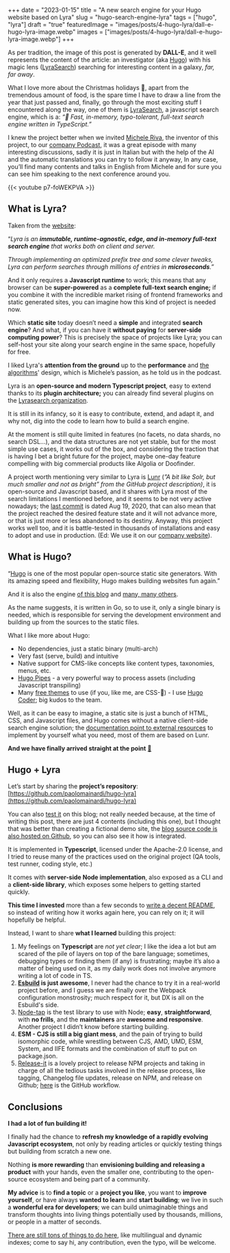 +++
date = "2023-01-15"
title = "A new search engine for your Hugo website based on Lyra"
slug = "hugo-search-engine-lyra"
tags = ["hugo", "lyra"]
draft = "true"
featuredImage = "images/posts/4-hugo-lyra/dall-e-hugo-lyra-image.webp"
images = ["images/posts/4-hugo-lyra/dall-e-hugo-lyra-image.webp"]
+++

As per tradition, the image of this post is generated by **DALL-E**, and it well represents the content of the article: an investigator (aka [Hugo](https://www.gohugo.io)) with his magic lens ([LyraSearch](https://github.com/LyraSearch/lyra)) searching for interesting content in a galaxy, _far, far away_.

What I love more about the Christmas holidays **🎅**, apart from the tremendous amount of food, is the spare time I have to draw a line from the year that just passed and, finally, go through the most exciting stuff I encountered along the way, one of them is [LyraSearch](https://github.com/LyraSearch/lyra), a javascript search engine, which is a: _“🌌 Fast, in-memory, typo-tolerant, full-text search engine written in TypeScript.”_

I knew the project better when we invited [Michele Riva](https://www.micheleriva.it/), the inventor of this project, to our [company Podcast](https://www.youtube.com/@ContinuousDeliverySpark), it was a great episode with many interesting discussions, sadly it is just in Italian but with the help of the AI and the automatic translations you can try to follow it anyway, In any case, you’ll find many contents and talks in English from Michele and for sure you can see him speaking to the next conference around you.

{{< youtube p7-foWEKPVA >}}

## What is Lyra?

Taken from the [website](https://docs.lyrasearch.io/):

“_Lyra is an **immutable, runtime-agnostic, edge, and in-memory full-text search engine** that works both on client and server._

_Through implementing an optimized prefix tree and some clever tweaks, Lyra can perform searches through millions of entries in **microseconds**.”_

And it only requires a **Javascript runtime** to work; this means that any browser can be **super-powered** as a **complete full-text search engine;** if you combine it with the incredible market rising of frontend frameworks and static generated sites, you can imagine how this kind of project is needed now.

Which **static site** today doesn’t need a **simple** and integrated **search engine**? And what, if you can have it **without paying** for **server-side computing power**? This is precisely the space of projects like Lyra; you can self-host your site along your search engine in the same space, hopefully for free.

I liked Lyra's **attention from the ground** up to the **performance** and [the algorithms](https://github.com/LyraSearch/lyra/tree/main/src/radix-tree)' design, which is Michele’s passion, as he told us in the podcast.

Lyra is an **open-source and** **modern Typescript project**, easy to extend thanks to its **plugin architecture;** you can already find several plugins on the [Lyrasearch organization](https://github.com/LyraSearch).

It is still in its infancy, so it is easy to contribute, extend, and adapt it, and why not, dig into the code to learn how to build a search engine.

At the moment is still quite limited in features (no facets, no data shards, no search DSL…), and the data structures are not yet stable, but for the most simple use cases, it works out of the box, and considering the traction that is having I bet a bright future for the project, maybe one-day feature compelling with big commercial products like Algolia or Doofinder.

A project worth mentioning very similar to Lyra is [Lunr](https://github.com/olivernn/lunr.js/) (_”A bit like Solr, but much smaller and not as bright” from the GitHub project description)_, it is open-source and Javascript based, and it shares with Lyra most of the search limitations I mentioned before, and it seems to be not very active nowadays; the [last commit](https://github.com/olivernn/lunr.js/commit/aa5a878f62a6bba1e8e5b95714899e17e8150b38) is dated Aug 19, 2020, that can also mean that the project reached the desired feature state and it will not advance more, or that is just more or less abandoned to its destiny. Anyway, this project works well too, and it is battle-tested in thousands of installations and easy to adopt and use in production. (Ed: We use it on our [company website](https://www.sparkfabrik.com/en/)).

## What is Hugo?

“[Hugo](https://gohugo.io/) is one of the most popular open-source static site generators. With its amazing speed and flexibility, Hugo makes building websites fun again.”

And it is also the engine [of this blog](https://github.com/paolomainardi/paolomainardi.com) and [many, many others](https://www.wappalyzer.com/technologies/static-site-generator/hugo/).

As the name suggests, it is written in Go, so to use it, only a single binary is needed, which is responsible for serving the development environment and building up from the sources to the static files.

What I like more about Hugo:

- No dependencies, just a static binary (multi-arch)
- Very fast (serve, build) and intuitive
- Native support for CMS-like concepts like content types, taxonomies, menus, etc.
- [Hugo Pipes](https://gohugo.io/hugo-pipes/introduction/) - a very powerful way to process assets (including Javascript transpiling)
- Many [free themes](https://themes.gohugo.io/) to use (if you, like me, are CSS-🐐) - I use [Hugo Coder](https://github.com/luizdepra/hugo-coder); big kudos to the team.

Well, as it can be easy to imagine, a static site is just a bunch of HTML, CSS, and Javascript files, and Hugo comes without a native client-side search engine solution; the [documentation point to external resources](https://gohugo.io/tools/search/) to implement by yourself what you need, most of them are based on Lunr.

**And we have finally arrived straight at the point** **[🎉](https://emojipedia.org/party-popper/)**

## Hugo + Lyra

Let’s start by sharing the **project’s repository**: [https://github.com/paolomainardi/hugo-lyra](https://github.com/paolomainardi/hugo-lyra)

You can also [test it](https://www.paolomainardi.com/posts/) on this blog; not really needed because, at the time of writing this post, there are just 4 contents (including this one), but I thought that was better than creating a fictional demo site, the [blog source code is also hosted on Github](https://github.com/paolomainardi/paolomainardi.com), so you can also see it how is integrated.

It is implemented in **Typescript**, licensed under the Apache-2.0 license, and I tried to reuse many of the practices used on the original project (QA tools, test runner, coding style, etc.)

It comes with **server-side Node implementation**, also exposed as a CLI and a **client-side library**, which exposes some helpers to getting started quickly.

**This time I invested** more than a few seconds to [write a decent README](https://github.com/paolomainardi/hugo-lyra/blob/main/README.md), so instead of writing how it works again here, you can rely on it; it will hopefully be helpful.

Instead, I want to share **what I learned** building this project:

1. My feelings on **Typescript** are _not yet clear_; I like the idea a lot but am scared of the pile of layers on top of the bare language; sometimes, debugging types or finding them (if any) is frustrating; maybe it’s also a matter of being used on it, as my daily work does not involve anymore writing a lot of code in TS.
2. **[Esbuild](https://esbuild.github.io/) is just awesome**, I never had the chance to try it in a real-world project before, and I guess we are finally over the Webpack configuration monstrosity; much respect for it, but DX is all on the Esbuild's side.
3. [Node-tap](https://node-tap.org/) is the test library to use with Node; **easy**, **straightforward**, with **no frills**, and the **maintainers** are **awesome and responsive**. Another project I didn’t know before starting building.
4. **ESM - CJS is still a big giant mess**, and the pain of trying to build isomorphic code, while wrestling between CJS, AMD, UMD, ESM, System, and IIFE formats and the combination of stuff to put on package.json.
5. [Release-it](https://github.com/release-it/release-it) is a lovely project to release NPM projects and taking in charge of all the tedious tasks involved in the release process, like tagging, Changelog file updates, release on NPM, and release on Github; [here](https://github.com/paolomainardi/hugo-lyra/blob/main/.github/workflows/release.yml) is the GitHub workflow.

## Conclusions

**I had a lot of fun building it!**

I finally had the chance to **refresh my knowledge of a rapidly evolving Javascript ecosystem**, not only by reading articles or quickly testing things but building from scratch a new one.

Nothing **is more rewarding** than **envisioning building and releasing a product** with your hands, even the smaller one, contributing to the open-source ecosystem and being part of a community.

**My advice** is to **find a topic** or a **project you like**, you want to **improve yourself**, or have always **wanted to learn** and **start building**; we live in such a **wonderful era for developers**; we can build unimaginable things and transform thoughts into living things potentially used by thousands, millions, or people in a matter of seconds.

[There are still tons of things to do here](https://github.com/paolomainardi/hugo-lyra/issues), like multilingual and dynamic indexes; come to say hi, any contribution, even the typo, will be welcome.
